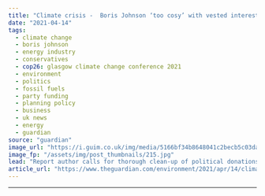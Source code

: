 ```yaml
---
title: "Climate crisis -  Boris Johnson ‘too cosy’ with vested interests to take serious action"
date: "2021-04-14"
tags: 
  - climate change
  - boris johnson
  - energy industry
  - conservatives
  - cop26: glasgow climate change conference 2021
  - environment
  - politics
  - fossil fuels
  - party funding
  - planning policy
  - business
  - uk news
  - energy
  - guardian
source: "guardian"
image_url: "https://i.guim.co.uk/img/media/5166bf34b8648041c2becb5c03dae84e8c7e6326/0_645_4411_2645/master/4411.jpg?width=460&quality=85&auto=format&fit=max&s=a0865e2f3159ce16fce4be68535fc90e"
image_fp: "/assets/img/post_thumbnails/215.jpg"
lead: "Report author calls for thorough clean-up of political donations, directorships and embedded internsBoris Johnson’s government is “too cosy” with vested interests in business to take strong action on the climate crisis, the author of a report on “the..."
article_url: "https://www.theguardian.com/environment/2021/apr/14/climate-crisis-boris-johnson-too-cosy-with-vested-interests-to-take-serious-action"
---
```


---
